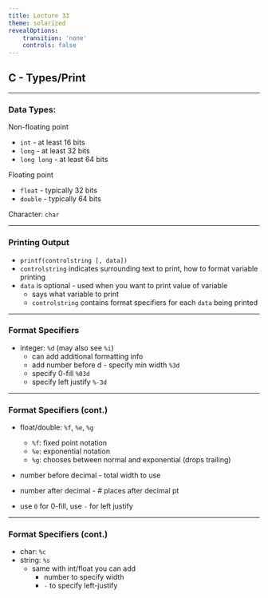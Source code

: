 ```yaml
---
title: Lecture 33
theme: solarized
revealOptions:
    transition: 'none'
    controls: false
---
```


## C - Types/Print

---

### Data Types:

Non-floating point
* `int` - at least 16 bits
* `long` - at least 32 bits
* `long long` - at least 64 bits

Floating point
* `float` - typically 32 bits
* `double` - typically 64 bits

Character:  `char`

---

### Printing Output

* `printf(controlstring [, data])`
* `controlstring` indicates surrounding text to print, how to format variable printing
* `data` is optional - used when you want to print value of variable
    * says what variable to print
    * `controlstring` contains format specifiers for each `data` being printed

---

### Format Specifiers

* integer:  `%d` (may also see `%i`)
    * can add additional formatting info
    * add number before d - specify min width `%3d`
    * specify 0-fill `%03d`
    * specify left justify `%-3d`

---

### Format Specifiers (cont.)

* float/double: `%f`, `%e`, `%g`
    * `%f`:  fixed point notation
    * `%e`:  exponential notation
    * `%g`:  chooses between normal and exponential (drops trailing)

* number before decimal - total width to use
* number after decimal - # places after decimal pt
* use `0` for 0-fill, use `-` for left justify

---

### Format Specifiers (cont.)

* char: `%c`
* string: `%s`
    * same with int/float you can add
        * number to specify width
        * `-` to specify left-justify

